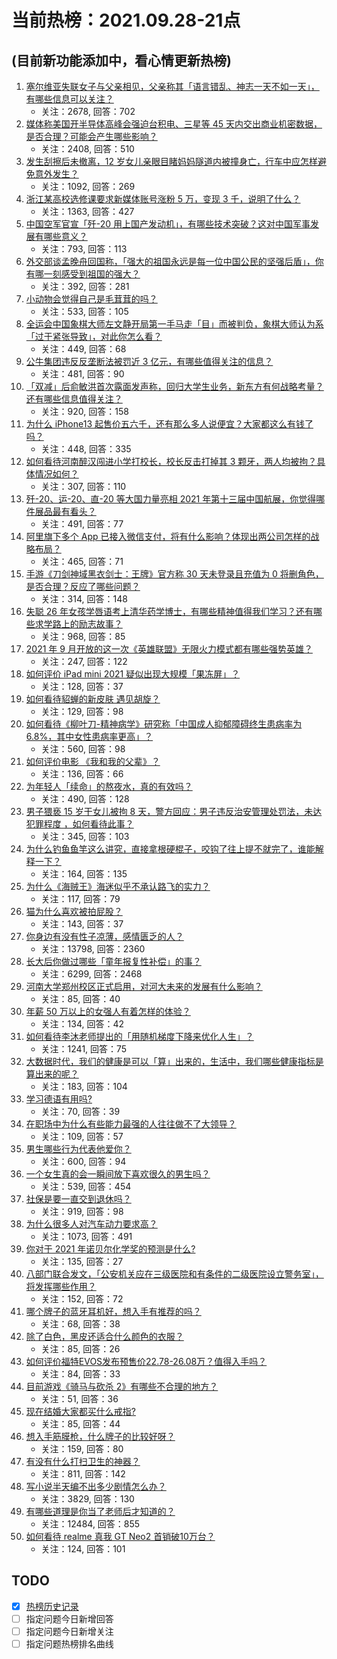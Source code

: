 # 当前热榜：2021.09.28-21点
## (目前新功能添加中，看心情更新热榜)
1. [塞尔维亚失联女子与父亲相见，父亲称其「语言错乱、神志一天不如一天」，有哪些信息可以关注？](https://www.zhihu.com/question/489421956)
    * 关注：2678, 回答：702
2. [媒体称美国开半导体高峰会强迫台积电、三星等 45 天内交出商业机密数据，是否合理？可能会产生哪些影响？](https://www.zhihu.com/question/489382331)
    * 关注：2408, 回答：510
3. [发生刮擦后未撤离，12 岁女儿亲眼目睹妈妈隧道内被撞身亡，行车中应怎样避免意外发生？](https://www.zhihu.com/question/489507521)
    * 关注：1092, 回答：269
4. [浙江某高校选修课要求新媒体账号涨粉 5 万，变现 3 千，说明了什么？](https://www.zhihu.com/question/489457437)
    * 关注：1363, 回答：427
5. [中国空军官宣「歼-20 用上国产发动机」，有哪些技术突破？这对中国军事发展有哪些意义？](https://www.zhihu.com/question/489543928)
    * 关注：793, 回答：113
6. [外交部谈孟晚舟回国称，「强大的祖国永远是每一位中国公民的坚强后盾」，你有哪一刻感受到祖国的强大？](https://www.zhihu.com/question/489382506)
    * 关注：392, 回答：281
7. [小动物会觉得自己是毛茸茸的吗？](https://www.zhihu.com/question/476062325)
    * 关注：533, 回答：105
8. [全运会中国象棋大师左文静开局第一手马走「目」而被判负，象棋大师认为系「过于紧张导致」，对此你怎么看？](https://www.zhihu.com/question/488696282)
    * 关注：449, 回答：68
9. [公牛集团违反反垄断法被罚近 3 亿元，有哪些值得关注的信息？](https://www.zhihu.com/question/489352293)
    * 关注：481, 回答：90
10. [「双减」后俞敏洪首次露面发声称，回归大学生业务，新东方有何战略考量？还有哪些信息值得关注？](https://www.zhihu.com/question/489244809)
    * 关注：920, 回答：158
11. [为什么 iPhone13 起售价五六千，还有那么多人说便宜？大家都这么有钱了吗？](https://www.zhihu.com/question/487409828)
    * 关注：448, 回答：335
12. [如何看待河南醉汉闯进小学打校长，校长反击打掉其 3 颗牙，两人均被拘？具体情况如何？](https://www.zhihu.com/question/489525178)
    * 关注：307, 回答：110
13. [歼-20、运-20、直-20 等大国力量亮相 2021 年第十三届中国航展，你觉得哪件展品最有看头？](https://www.zhihu.com/question/489506069)
    * 关注：491, 回答：77
14. [阿里旗下多个 App 已接入微信支付，将有什么影响？体现出两公司怎样的战略布局？](https://www.zhihu.com/question/489459820)
    * 关注：465, 回答：71
15. [手游《刀剑神域黑衣剑士：王牌》官方称 30 天未登录且充值为 0 将删角色，是否合理？反应了哪些问题？](https://www.zhihu.com/question/489151732)
    * 关注：314, 回答：148
16. [失聪 26 年女孩学唇语考上清华药学博士，有哪些精神值得我们学习？还有哪些求学路上的励志故事？](https://www.zhihu.com/question/489122771)
    * 关注：968, 回答：85
17. [2021 年 9 月开放的这一次《英雄联盟》无限火力模式都有哪些强势英雄？](https://www.zhihu.com/question/489071881)
    * 关注：247, 回答：122
18. [如何评价 iPad mini 2021 疑似出现大规模「果冻屏」？](https://www.zhihu.com/question/488988294)
    * 关注：128, 回答：37
19. [如何看待貂蝉的新皮肤 遇见胡旋？](https://www.zhihu.com/question/489511014)
    * 关注：129, 回答：98
20. [如何看待《柳叶刀-精神病学》研究称「中国成人抑郁障碍终生患病率为 6.8%，其中女性患病率更高」？](https://www.zhihu.com/question/489268879)
    * 关注：560, 回答：98
21. [如何评价电影 《我和我的父辈》？](https://www.zhihu.com/question/481754203)
    * 关注：136, 回答：66
22. [为年轻人「续命」的熬夜水，真的有效吗？](https://www.zhihu.com/question/488734948)
    * 关注：490, 回答：128
23. [男子猥亵 15 岁干女儿被拘 8 天，警方回应：男子违反治安管理处罚法，未达犯罪程度 ，如何看待此事？](https://www.zhihu.com/question/489070593)
    * 关注：345, 回答：103
24. [为什么钓鱼鱼竿这么讲究，直接拿根硬棍子，咬钩了往上提不就完了，谁能解释一下？](https://www.zhihu.com/question/423533446)
    * 关注：164, 回答：135
25. [为什么《海贼王》海迷似乎不承认路飞的实力？](https://www.zhihu.com/question/489198935)
    * 关注：117, 回答：79
26. [猫为什么喜欢被拍屁股？](https://www.zhihu.com/question/407293886)
    * 关注：143, 回答：37
27. [你身边有没有性子凉薄，感情匮乏的人？](https://www.zhihu.com/question/388065495)
    * 关注：13798, 回答：2360
28. [长大后你做过哪些「童年报复性补偿」的事？](https://www.zhihu.com/question/476031896)
    * 关注：6299, 回答：2468
29. [河南大学郑州校区正式启用，对河大未来的发展有什么影响？](https://www.zhihu.com/question/488921219)
    * 关注：85, 回答：40
30. [年薪 50 万以上的女强人有着怎样的体验？](https://www.zhihu.com/question/488819252)
    * 关注：134, 回答：42
31. [如何看待李沐老师提出的「用随机梯度下降来优化人生」？](https://www.zhihu.com/question/489380225)
    * 关注：1241, 回答：75
32. [大数据时代，我们的健康是可以「算」出来的，生活中，我们哪些健康指标是算出来的呢？](https://www.zhihu.com/question/489153150)
    * 关注：183, 回答：104
33. [学习德语有用吗?](https://www.zhihu.com/question/454533455)
    * 关注：70, 回答：39
34. [在职场中为什么有些能力最强的人往往做不了大领导？](https://www.zhihu.com/question/487174376)
    * 关注：109, 回答：57
35. [男生哪些行为代表他爱你？](https://www.zhihu.com/question/460665781)
    * 关注：600, 回答：94
36. [一个女生真的会一瞬间放下喜欢很久的男生吗？](https://www.zhihu.com/question/482254643)
    * 关注：539, 回答：454
37. [社保是要一直交到退休吗？](https://www.zhihu.com/question/339980560)
    * 关注：919, 回答：98
38. [为什么很多人对汽车动力要求高？](https://www.zhihu.com/question/51670656)
    * 关注：1073, 回答：491
39. [你对于 2021 年诺贝尔化学奖的预测是什么?](https://www.zhihu.com/question/475179551)
    * 关注：135, 回答：27
40. [八部门联合发文，「公安机关应在三级医院和有条件的二级医院设立警务室」，将发挥哪些作用？](https://www.zhihu.com/question/489292140)
    * 关注：152, 回答：72
41. [哪个牌子的蓝牙耳机好，想入手有推荐的吗？](https://www.zhihu.com/question/475791834)
    * 关注：68, 回答：38
42. [除了白色，黑皮还适合什么颜色的衣服？](https://www.zhihu.com/question/486695488)
    * 关注：85, 回答：26
43. [如何评价福特EVOS发布预售价22.78-26.08万？值得入手吗？](https://www.zhihu.com/question/489174243)
    * 关注：84, 回答：33
44. [目前游戏《骑马与砍杀 2》有哪些不合理的地方？](https://www.zhihu.com/question/389168959)
    * 关注：51, 回答：36
45. [现在结婚大家都买什么戒指?](https://www.zhihu.com/question/489077147)
    * 关注：85, 回答：44
46. [想入手筋膜枪，什么牌子的比较好呀？](https://www.zhihu.com/question/354243789)
    * 关注：159, 回答：80
47. [有没有什么打扫卫生的神器？](https://www.zhihu.com/question/24018780)
    * 关注：811, 回答：142
48. [写小说半天编不出多少剧情怎么办？](https://www.zhihu.com/question/312977699)
    * 关注：3829, 回答：130
49. [有哪些道理是你当了老师后才知道的？](https://www.zhihu.com/question/366090311)
    * 关注：12484, 回答：855
50. [如何看待 realme 真我 GT Neo2 首销破10万台？](https://www.zhihu.com/question/489488593)
    * 关注：124, 回答：101
## TODO
* [x] [热榜历史记录](hot_history/AllHot.md)
* [ ] 指定问题今日新增回答
* [ ] 指定问题今日新增关注
* [ ] 指定问题热榜排名曲线
